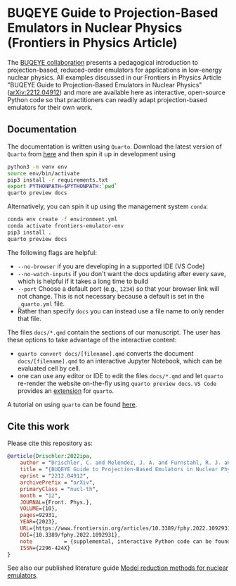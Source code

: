 
# BUQEYE Guide to Projection-Based Emulators in Nuclear Physics (Frontiers in Physics Article)

The [BUQEYE collaboration](https://buqeye.github.io/) presents a pedagogical introduction to projection-based, reduced-order emulators for applications in low-energy nuclear physics.
All examples discussed in our Frontiers in Physics Article "BUQEYE Guide to Projection-Based Emulators in Nuclear Physics" ([arXiv:2212.04912](https://arxiv.org/abs/2212.04912)) and more are available here as interactive, open-source Python code so that practitioners can readily adapt projection-based emulators for their own work.


## Documentation

The documentation is written using `Quarto`.
Download the latest version of `Quarto` from [here](https://quarto.org/) and then spin it up in development using

```bash
python3 -m venv env
source env/bin/activate
pip3 install -r requirements.txt
export PYTHONPATH=$PYTHONPATH:`pwd`
quarto preview docs
```

Alternatively, you can spin it up using the management system `conda`:
```bash
conda env create -f environment.yml
conda activate frontiers-emulator-env
pip3 install .
quarto preview docs
```

The following flags are helpful:

* `--no-browser` if you are developing in a supported IDE (VS Code)
* `--no-watch-inputs` if you don't want the docs updating after every save, which is helpful if it takes a long time to build
* `--port` Choose a default port (e.g., `1234`) so that your browser link will not change. This is not necessary because a default is set in the `_quarto.yml` file.
* Rather than specify `docs` you can instead use a file name to only render that file.

The files `docs/*.qmd` contain the sections of our manuscript. The user has these options to take advantage of the interactive content:
* `quarto convert docs/[filename].qmd` converts the document `docs/[filename].qmd` to an interactive Jupyter Notebook, which can be evaluated cell by cell.
* one can use any editor or IDE to edit the files `docs/*.qmd` and let `quarto` re-render the website on-the-fly using `quarto preview docs`. `VS Code` provides an [extension](https://quarto.org/docs/tools/vscode.html) for `quarto`.

A tutorial on using `quarto` can be found [here](https://towardsdatascience.com/quarto-a-game-changer-for-rendering-jupyter-notebooks-826c885a531f).


## Cite this work

Please cite this repository as:

```bibtex
@article{Drischler:2022ipa,
    author = "Drischler, C. and Melendez, J. A. and Furnstahl, R. J. and Garcia, A. J. and Zhang, Xilin",
    title = "{BUQEYE Guide to Projection-Based Emulators in Nuclear Physics}",
    eprint = "2212.04912",
    archivePrefix = "arXiv",
    primaryClass = "nucl-th",
    month = "12",
    JOURNAL={Front. Phys.},      
    VOLUME={10},
    pages=92931,
    YEAR={2023},      
    URL={https://www.frontiersin.org/articles/10.3389/fphy.2022.1092931},       
    DOI={10.3389/fphy.2022.1092931},    
    note          = {supplemental, interactive Python code can be found on the companion website~\url{https://github.com/buqeye/frontiers-emulator-review}},
    ISSN={2296-424X}   
}
```

See also our published literature guide [Model reduction methods for nuclear emulators](https://inspirehep.net/literature/2049517).
